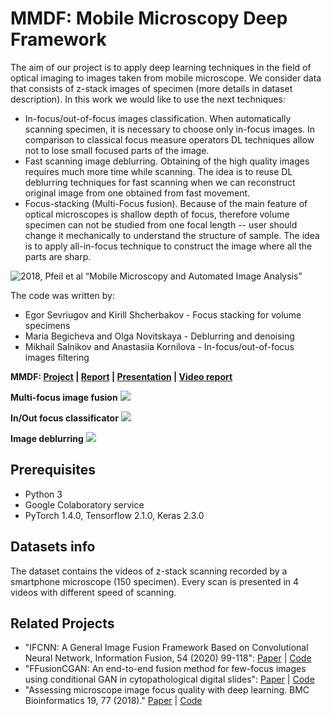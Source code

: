 # MMDF: Mobile Microscopy Deep Framework
The aim of our project is to apply deep learning techniques in the field of optical imaging to images taken from mobile microscope. We consider data that consists of z-stack images of specimen (more details in dataset description). In this work we would like to use the next techniques:

- In-focus/out-of-focus images classification. When automatically scanning specimen, it is necessary to choose only in-focus images. In comparison to classical focus measure operators DL techniques allow not to lose small focused parts of the image.
- Fast scanning image deblurring. Obtaining of the high quality images requires much more time while scanning. The idea is to reuse DL deblurring techniques for fast scanning when we can reconstruct original image from one obtained from fast movement.
- Focus-stacking (Multi-Focus fusion). Because of the main feature of optical microscopes is shallow depth of focus, therefore volume specimen can not be studied from one focal length -- user should change it mechanically to understand the structure of sample. The idea is to apply all-in-focus technique to construct the image where all the parts are sharp.

![2018, Pfeil et al
“Mobile Microscopy and Automated Image Analysis”
](https://github.com/anastasiia-kornilova/MMDF/blob/master/pics/mobile_microscopy.PNG)

The code was written by:

- Egor Sevriugov and Kirill Shcherbakov - Focus stacking for volume specimens 
- Maria Begicheva and Olga Novitskaya - Deblurring and denoising
- Mikhail Salnikov and Anastasiia Kornilova - In-focus/out-of-focus images filtering

**MMDF: [Project](https://github.com/anastasiia-kornilova/MMDF) | [Report](https://drive.google.com/open?id=1CqEa_3949RtZsEntnwdQAmwvu4_Pf9zw) | [Presentation](https://docs.google.com/presentation/d/1Zyz_S27k98Ua2PimrDjv175B2vsp_7Ahts_au6_EAq8/edit#slide=id.g8634b66c95_0_101) | [Video report](https://youtu.be/6Lk_OicMbI0)**

**Multi-focus image fusion**
![](https://github.com/anastasiia-kornilova/MMDF/blob/master/pics/zoom_comparison.png)

**In/Out focus classificator**
![](https://github.com/anastasiia-kornilova/MMDF/blob/master/pics/in_out_focus_classificator.PNG)

**Image deblurring**
![](https://github.com/anastasiia-kornilova/MMDF/blob/master/pics/deblur.PNG)

## Prerequisites
- Python 3
- Google Colaboratory service
- PyTorch 1.4.0, Tensorflow 2.1.0, Keras 2.3.0

## Datasets info
The dataset contains the videos of z-stack scanning recorded by a smartphone microscope (150 specimen). Every scan is presented in 4 videos with different speed of scanning.


## Related Projects

- "IFCNN: A General Image Fusion Framework Based on Convolutional Neural Network, Information Fusion, 54 (2020) 99-118":  [Paper](https://www.sciencedirect.com/science/article/abs/pii/S1566253518305505) | [Code](https://github.com/uzeful/IFCNN)
- "FFusionCGAN: An end-to-end fusion method for few-focus images using conditional GAN in cytopathological digital slides":  [Paper](https://arxiv.org/abs/2001.00692) | [Code](https://github.com/GengXieBo/fusion)
- "Assessing microscope image focus quality with deep learning. BMC Bioinformatics 19, 77 (2018)." [Paper](https://bmcbioinformatics.biomedcentral.com/articles/10.1186/s12859-018-2087-4) | [Code](https://github.com/google/microscopeimagequality)
